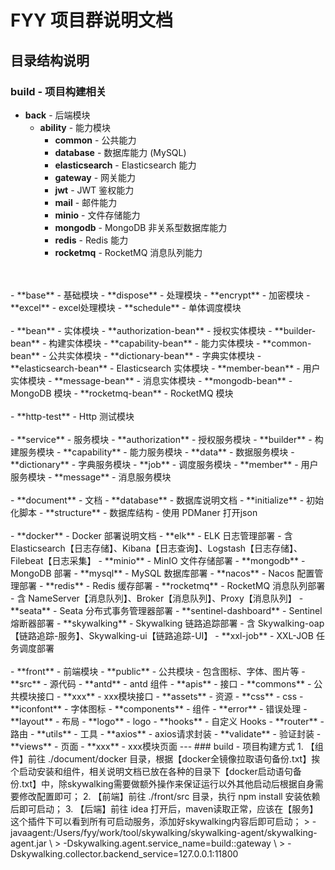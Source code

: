 # FYY 项目群说明文档

## 目录结构说明

### build - 项目构建相关

- **back** - 后端模块
    - **ability** - 能力模块
        - **common** - 公共能力
        - **database** - 数据库能力 (MySQL)
        - **elasticsearch** - Elasticsearch 能力
        - **gateway** - 网关能力
        - **jwt** - JWT 鉴权能力
        - **mail** - 邮件能力
        - **minio** - 文件存储能力
        - **mongodb** - MongoDB 非关系型数据库能力
        - **redis** - Redis 能力
        - **rocketmq** - RocketMQ 消息队列能力
<br>
<br>
    - **base** - 基础模块
        - **dispose** - 处理模块
        - **encrypt** - 加密模块
        - **excel** - excel处理模块
        - **schedule** - 单体调度模块
<br>
<br>
    - **bean** - 实体模块
        - **authorization-bean** - 授权实体模块
        - **builder-bean** - 构建实体模块
        - **capability-bean** - 能力实体模块
        - **common-bean** - 公共实体模块
        - **dictionary-bean** - 字典实体模块
        - **elasticsearch-bean** - Elasticsearch 实体模块
        - **member-bean** - 用户实体模块
        - **message-bean** - 消息实体模块
        - **mongodb-bean** - MongoDB 模块
        - **rocketmq-bean** - RocketMQ 模块
<br>
<br>
    - **http-test** - Http 测试模块
<br>
<br>
    - **service** - 服务模块
        - **authorization** - 授权服务模块
        - **builder** - 构建服务模块
        - **capability** - 能力服务模块
        - **data** - 数据服务模块
        - **dictionary** - 字典服务模块
        - **job** - 调度服务模块
        - **member** - 用户服务模块
        - **message** - 消息服务模块
<br>
<br>
- **document** - 文档
    - **database** - 数据库说明文档
        - **initialize** - 初始化脚本
        - **structure** - 数据库结构 - 使用 PDManer 打开json
<br>
<br>
    - **docker** - Docker 部署说明文档
        - **elk** - ELK 日志管理部署 - 含 Elasticsearch【日志存储】、Kibana【日志查询】、Logstash【日志存储】、Filebeat【日志采集】
        - **minio** - MinIO 文件存储部署
        - **mongodb** - MongoDB 部署
        - **mysql** - MySQL 数据库部署
        - **nacos** - Nacos 配置管理部署
        - **redis** - Redis 缓存部署
        - **rocketmq** - RocketMQ 消息队列部署 - 含 NameServer【消息队列】、Broker【消息队列】、Proxy【消息队列】
        - **seata** - Seata 分布式事务管理器部署
        - **sentinel-dashboard** - Sentinel 熔断器部署
        - **skywalking** - Skywalking 链路追踪部署 - 含 Skywalking-oap【链路追踪-服务】、Skywalking-ui【链路追踪-UI】
        - **xxl-job** - XXL-JOB 任务调度部署
<br>
<br>
- **front** - 前端模块
    - **public** - 公共模块 - 包含图标、字体、图片等
    - **src** - 源代码
        - **antd** - antd 组件
        - **apis** - 接口
            - **commons** - 公共模块接口
            - **xxx** - xxx模块接口
        - **assets** - 资源
            - **css** - css
            - **iconfont** - 字体图标
        - **components** - 组件
            - **error** - 错误处理
            - **layout** - 布局
            - **logo** - logo
        - **hooks** - 自定义 Hooks
        - **router** - 路由
        - **utils** - 工具
            - **axios** - axios请求封装
            - **validate** - 验证封装
        - **views** - 页面
          - **xxx** - xxx模块页面
---
### build - 项目构建方式
1. 【组件】前往 ./document/docker 目录，根据【docker全镜像拉取语句备份.txt】挨个启动安装和组件，相关说明文档已放在各种的目录下【docker启动语句备份.txt】中，除skywalking需要做额外操作来保证运行以外其他启动后根据自身需要修改配置即可；
2. 【前端】前往 ./front/src 目录，执行 npm install 安装依赖后即可启动；
3. 【后端】前往 idea 打开后，maven读取正常，应该在【服务】这个插件下可以看到所有可启动服务，添加好skywalking内容后即可启动；
>   -javaagent:/Users/fyy/work/tool/skywalking/skywalking-agent/skywalking-agent.jar \
>   -Dskywalking.agent.service_name=build::gateway \
>   -Dskywalking.collector.backend_service=127.0.0.1:11800